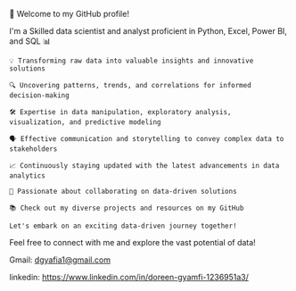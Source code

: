 👋 Welcome to my GitHub profile!

I'm a Skilled data scientist and analyst proficient in Python, Excel, Power BI, and SQL 📊

    💡 Transforming raw data into valuable insights and innovative solutions
    
    🔍 Uncovering patterns, trends, and correlations for informed decision-making
    
    🛠 Expertise in data manipulation, exploratory analysis, visualization, and predictive modeling
    
    🗣 Effective communication and storytelling to convey complex data to stakeholders
    
    📈 Continuously staying updated with the latest advancements in data analytics
    
    🚀 Passionate about collaborating on data-driven solutions
    
    📚 Check out my diverse projects and resources on my GitHub
    
    Let's embark on an exciting data-driven journey together!

Feel free to connect with me and explore the vast potential of data!

Gmail: dgyafia1@gmail.com

linkedin: https://www.linkedin.com/in/doreen-gyamfi-1236951a3/
